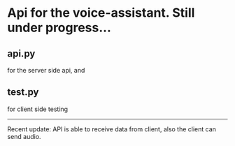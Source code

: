 <h1>Api for the voice-assistant. Still under progress...</h1>

<h2> api.py </h2> for the server side api, and <h2> test.py </h2> for client side testing
<hr color="blue">
Recent update: API is able to receive data from client, also the client can send audio. 
